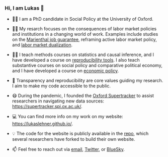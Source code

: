 ### Hi, I am Lukas 👋

- 👨‍🎓 I am a PhD candidate in Social Policy at the University of Oxford.

- 👨‍🔬 My resarch focuses on the consequences of labor market policies and institutions in a changing world of work. Examples include studies on the [Marienthal job guarantee](https://osf.io/preprints/socarxiv/cd25u/), reframing active labor market policy, and [labor market dualization](https://www.inet.ox.ac.uk/publications/no-2022-04-begging-thy-coworker-labor-market-dualization-and-the-slow-down-of-wage-growth-in-europe/).

- 👨‍🏫 I teach methods courses on statistics and causal inference, and I have developed a course on [reproducibility tools](https://www.gesis.org/fileadmin/upload/GESIS_Training/Syllabi_Methodenseminar/Fall_Seminar_2022/Fall_Seminar_2022_Week_1_Schulte-CloosLehner.pdf). I also teach substantive courses on social policy and comparative political economy, and I have developed a course on [economic policy](https://lukaslehner.github.io/assets/Syllabus_5970_WiPol.pdf).

- 🔑 Transparency and reproducibility are core values guiding my research. I aim to make my code accessible to the public.

- 😷 During the pandemic, I founded the [Oxford Supertracker](https://supertracker.spi.ox.ac.uk/) to assist researchers in navigating new data sources: https://supertracker.spi.ox.ac.uk/.

- 💻 You can find more info on my work on my website: https://lukaslehner.github.io/.

- 💡 The code for the website is publicly available in the [repo](https://github.com/lukaslehner/lukaslehner.github.io), which several researchers have forked to build their own website.

- 📫 Feel free to reach out via [email](mailto:lukas.lehner@spi.ox.ac.uk), [Twitter](https://twitter.com/LukasLehner_), or [BlueSky](https://bsky.app/profile/lukaslehner.bsky.social).

<!--
**lukaslehner/lukaslehner** is a ✨ _special_ ✨ repository because its `README.md` (this file) appears on your GitHub profile.

Here are some ideas to get you started:

- 🔭 I’m currently working on ...
- 🌱 I’m currently learning ...
- 👯 I’m looking to collaborate on ...
- 🤔 I’m looking for help with ...
- 💬 Ask me about ...
- 📫 How to reach me: ...
- 😄 Pronouns: ...
- ⚡ Fun fact: ...
-->

